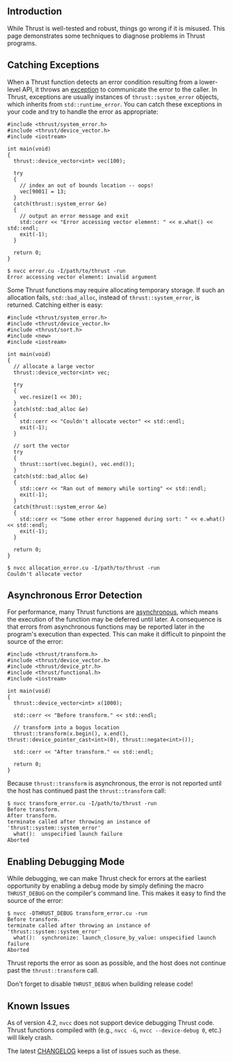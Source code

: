## Introduction ##

While Thrust is well-tested and robust, things go wrong if it is misused.  This page demonstrates some techniques to diagnose problems in Thrust programs.

## Catching Exceptions ##

When a Thrust function detects an error condition resulting from a lower-level API, it throws an [exception](http://en.wikipedia.org/wiki/Exception_handling) to communicate the error to the caller.  In Thrust, exceptions are usually instances of `thrust::system_error` objects, which inherits from `std::runtime_error`. You can catch these exceptions in your code and try to handle the error as appropriate:

```
#include <thrust/system_error.h>
#include <thrust/device_vector.h>
#include <iostream>

int main(void)
{
  thrust::device_vector<int> vec(100);

  try
  {
    // index an out of bounds location -- oops!
    vec[9001] = 13;
  }
  catch(thrust::system_error &e)
  {
    // output an error message and exit
    std::cerr << "Error accessing vector element: " << e.what() << std::endl;
    exit(-1);
  }

  return 0;
}
```

```
$ nvcc error.cu -I/path/to/thrust -run
Error accessing vector element: invalid argument
```

Some Thrust functions may require allocating temporary storage.  If such an allocation fails, `std::bad_alloc`, instead of `thrust::system_error`, is returned. Catching either is easy:

```
#include <thrust/system_error.h>
#include <thrust/device_vector.h>
#include <thrust/sort.h>
#include <new>
#include <iostream>

int main(void)
{
  // allocate a large vector
  thrust::device_vector<int> vec;

  try
  {
    vec.resize(1 << 30);
  }
  catch(std::bad_alloc &e)
  {
    std::cerr << "Couldn't allocate vector" << std::endl;
    exit(-1);
  }

  // sort the vector
  try
  {
    thrust::sort(vec.begin(), vec.end());
  }
  catch(std::bad_alloc &e)
  {
    std::cerr << "Ran out of memory while sorting" << std::endl;
    exit(-1);
  }
  catch(thrust::system_error &e)
  {
    std::cerr << "Some other error happened during sort: " << e.what() << std::endl;
    exit(-1);
  }

  return 0;
}
```

```
$ nvcc allocation_error.cu -I/path/to/thrust -run
Couldn't allocate vector
```

## Asynchronous Error Detection ##

For performance, many Thrust functions are [asynchronous](http://en.wikipedia.org/wiki/Asynchrony), which means the execution of the function may be deferred until later.  A consequence is that errors from asynchronous functions may be reported later in the program's execution than expected.  This can make it difficult to pinpoint the source of the error:

```
#include <thrust/transform.h>
#include <thrust/device_vector.h>
#include <thrust/device_ptr.h>
#include <thrust/functional.h>
#include <iostream>

int main(void)
{
  thrust::device_vector<int> x(1000);

  std::cerr << "Before transform." << std::endl;

  // transform into a bogus location
  thrust::transform(x.begin(), x.end(), thrust::device_pointer_cast<int>(0), thrust::negate<int>());

  std::cerr << "After transform." << std::endl;

  return 0;
}
```

Because `thrust::transform` is asynchronous, the error is not reported until the host has continued past the `thrust::transform` call:

```
$ nvcc transform_error.cu -I/path/to/thrust -run
Before transform.
After transform.
terminate called after throwing an instance of 'thrust::system::system_error'
  what():  unspecified launch failure
Aborted
```

## Enabling Debugging Mode ##

While debugging, we can make Thrust check for errors at the earliest opportunity by enabling a debug mode by simply defining the macro `THRUST_DEBUG` on the compiler's command line. This makes it easy to find the source of the error:

```
$ nvcc -DTHRUST_DEBUG transform_error.cu -run
Before transform.
terminate called after throwing an instance of 'thrust::system::system_error'
  what():  synchronize: launch_closure_by_value: unspecified launch failure
Aborted
```

Thrust reports the error as soon as possible, and the host does not continue past the `thrust::transform` call.

Don't forget to disable `THRUST_DEBUG` when building release code!

## Known Issues ##


As of version 4.2, `nvcc` does not support device debugging Thrust code. Thrust functions compiled with (e.g., `nvcc -G`, `nvcc --device-debug 0`, etc.) will likely crash.

The latest [CHANGELOG](https://github.com/thrust/thrust/blob/master/CHANGELOG) keeps a list of issues such as these.